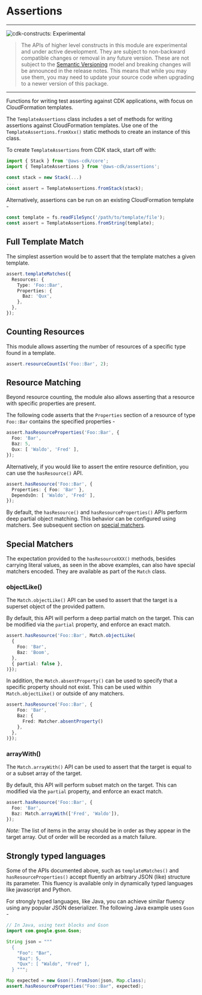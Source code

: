 # Assertions
<!--BEGIN STABILITY BANNER-->

---

![cdk-constructs: Experimental](https://img.shields.io/badge/cdk--constructs-experimental-important.svg?style=for-the-badge)

> The APIs of higher level constructs in this module are experimental and under active development.
> They are subject to non-backward compatible changes or removal in any future version. These are
> not subject to the [Semantic Versioning](https://semver.org/) model and breaking changes will be
> announced in the release notes. This means that while you may use them, you may need to update
> your source code when upgrading to a newer version of this package.

---

<!--END STABILITY BANNER-->

Functions for writing test asserting against CDK applications, with focus on CloudFormation templates.

The `TemplateAssertions` class includes a set of methods for writing assertions against CloudFormation templates. Use one of the `TemplateAssertions.fromXxx()` static methods to create an instance of this class.

To create `TemplateAssertions` from CDK stack, start off with:

```ts
import { Stack } from '@aws-cdk/core';
import { TemplateAssertions } from '@aws-cdk/assertions';

const stack = new Stack(...)
...
const assert = TemplateAssertions.fromStack(stack);
```

Alternatively, assertions can be run on an existing CloudFormation template -

```ts
const template = fs.readFileSync('/path/to/template/file');
const assert = TemplateAssertions.fromString(template);
```

## Full Template Match

The simplest assertion would be to assert that the template matches a given
template.

```ts
assert.templateMatches({
  Resources: {
    Type: 'Foo::Bar',
    Properties: {
      Baz: 'Qux',
    },
  },
});
```

## Counting Resources

This module allows asserting the number of resources of a specific type found
in a template.

```ts
assert.resourceCountIs('Foo::Bar', 2);
```

## Resource Matching

Beyond resource counting, the module also allows asserting that a resource with
specific properties are present.

The following code asserts that the `Properties` section of a resource of type
`Foo::Bar` contains the specified properties -

```ts
assert.hasResourceProperties('Foo::Bar', {
  Foo: 'Bar',
  Baz: 5,
  Qux: [ 'Waldo', 'Fred' ],
});
```

Alternatively, if you would like to assert the entire resource definition, you
can use the `hasResource()` API.

```ts
assert.hasResource('Foo::Bar', {
  Properties: { Foo: 'Bar' },
  DependsOn: [ 'Waldo', 'Fred' ],
});
```

By default, the `hasResource()` and `hasResourceProperties()` APIs perform deep
partial object matching. This behavior can be configured using matchers.
See subsequent section on [special matchers](#special-matchers).

## Special Matchers

The expectation provided to the `hasResourceXXX()` methods, besides carrying
literal values, as seen in the above examples, can also have special matchers
encoded. 
They are available as part of the `Match` class.

### objectLike()

The `Match.objectLike()` API can be used to assert that the target is a superset
object of the provided pattern.

By default, this API will perform a deep partial match on the target. This can be
modified via the `partial` property, and enforce an exact match.

```ts
assert.hasResource('Foo::Bar', Match.objectLike(
  {
    Foo: 'Bar',
    Baz: 'Boom',
  }, 
  { partial: false },
)});
```

In addition, the `Match.absentProperty()` can be used to specify that a specific
property should not exist. This can be used within `Match.objectLike()` or outside
of any matchers.

```ts
assert.hasResource('Foo::Bar', {
    Foo: 'Bar',
    Baz: {
      Fred: Matcher.absentProperty()
    },
  },
)});
```

### arrayWith()

The `Match.arrayWith()` API can be used to assert that the target is equal to or a subset
array of the target.

By default, this API will perform subset match on the target. This can modified via the
`partial` property, and enforce an exact match.

```ts
assert.hasResource('Foo::Bar', {
  Foo: 'Bar',
  Baz: Match.arrayWith(['Fred', 'Waldo']),
});
```

*Note:* The list of items in the array should be in order as they appear in the target array.
Out of order will be recorded as a match failure.

## Strongly typed languages

Some of the APIs documented above, such as `templateMatches()` and
`hasResourceProperties()` accept fluently an arbitrary JSON (like) structure 
its parameter.
This fluency is available only in dynamically typed languages like javascript
and Python.

For strongly typed languages, like Java, you can achieve similar fluency using
any popular JSON deserializer. The following Java example uses `Gson` -

```java
// In Java, using text blocks and Gson
import com.google.gson.Gson;

String json = """
  {
    "Foo": "Bar",
    "Baz": 5,
    "Qux": [ "Waldo", "Fred" ],
  } """;

Map expected = new Gson().fromJson(json, Map.class);
assert.hasResourceProperties("Foo::Bar", expected);
```
